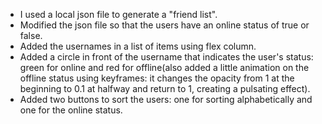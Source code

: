 * I used a local json file to generate a "friend list".  
* Modified the json file so that the users have an online status of true or false.  
* Added the usernames in a list of items using flex column.  
* Added a circle in front of the username that indicates the user's status: green for online and red for offline(also added a little animation on the offline status using keyframes: it changes the opacity from 1 at the beginning to 0.1 at halfway and return to 1, creating a pulsating effect).  
* Added two buttons to sort the users: one for sorting alphabetically and one for the online status.

